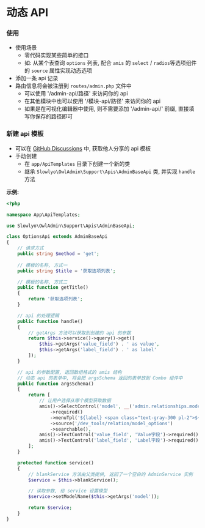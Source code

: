 # 动态 API

### 使用

- 使用场景
    - 零代码实现某些简单的接口
    - 如: 从某个表查询 `options` 列表, 配合 `amis` 的 `select` / `radios`等选项组件的 `source` 属性实现动态选项
- 添加一条 api 记录
- 路由信息将会被注册到 `routes/admin.php` 文件中
    - 可以使用 '/admin-api/路径' 来访问你的 api
    - 在其他模块中也可以使用 '/模块-api/路径' 来访问你的 api
    - 如果是在可视化编辑器中使用, 则不需要添加 '/admin-api/' 前缀, 直接填写你保存的路径即可



### 新建 api 模板

- 可以在 [GitHub Discussions](https://github.com/slowlyo/owl-admin/discussions/categories/%E5%8A%A8%E6%80%81-api-%E6%A8%A1%E6%9D%BF) 中, 获取他人分享的 api 模板
- 手动创建
    - 在 `app/ApiTemplates` 目录下创建一个新的类
    - 继承 `Slowlyo\OwlAdmin\Support\Apis\AdminBaseApi` 类, 并实现 `handle` 方法

__示例:__

```php
<?php

namespace App\ApiTemplates;

use Slowlyo\OwlAdmin\Support\Apis\AdminBaseApi;

class OptionsApi extends AdminBaseApi
{
    // 请求方式
    public string $method = 'get';
    
    // 模板的名称, 方式一
    public string $title = '获取选项列表';

    // 模板的名称, 方式二
    public function getTitle()
    {
        return '获取选项列表';
    }

    // api 的处理逻辑
    public function handle()
    {
        // getArgs 方法可以获取到创建的 api 的参数
        return $this->service()->query()->get([
            $this->getArgs('value_field') . ' as value',
            $this->getArgs('label_field') . ' as label'
        ]);
    }

    // api 的参数配置, 返回数组格式的 amis 结构
    // 动态 api 的表单中, 将会把 argsSchema 返回的表单放到 Combo 组件中
    public function argsSchema()
    {
        return [
            // 让用户选择从哪个模型获取数据
            amis()->SelectControl('model', __('admin.relationships.model'))
                ->required()
                ->menuTpl('${label} <span class="text-gray-300 pl-2">${table}</span>')
                ->source('/dev_tools/relation/model_options')
                ->searchable(),
            amis()->TextControl('value_field', 'Value字段')->required(),
            amis()->TextControl('label_field', 'Label字段')->required(),
        ];
    }

    protected function service()
    {
        // blankService 方法由父类提供, 返回了一个空白的 AdminService 实例
        $service = $this->blankService();

        // 读取参数, 给 service 设置模型
        $service->setModelName($this->getArgs('model'));

        return $service;
    }
}
```
